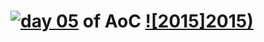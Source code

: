 # [![day 05](05)](https://adventofcode.com/2015/day/05) of AoC [![2015]2015)](https://adventofcode.com/2015)
